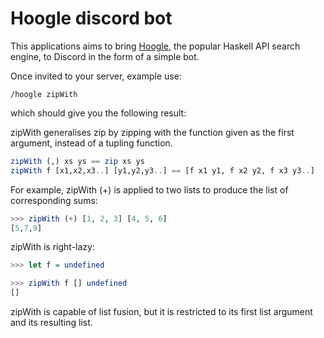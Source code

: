 # Hoogle discord bot

This applications aims to bring [Hoogle](https://hoogle.haskell.org/), the popular Haskell API search engine, to Discord in the form of a simple bot.

Once invited to your server, example use:

```
/hoogle zipWith
```

which should give you the following result:

zipWith generalises zip by zipping with the function given as the first argument, instead of a tupling function.

```hs
zipWith (,) xs ys == zip xs ys
zipWith f [x1,x2,x3..] [y1,y2,y3..] == [f x1 y1, f x2 y2, f x3 y3..]
```

For example, zipWith (+) is applied to two lists to produce the list of corresponding sums:

```hs
>>> zipWith (+) [1, 2, 3] [4, 5, 6]
[5,7,9]
```

zipWith is right-lazy:

```hs
>>> let f = undefined

>>> zipWith f [] undefined
[]
```

zipWith is capable of list fusion, but it is restricted to its first list argument and its resulting list.
